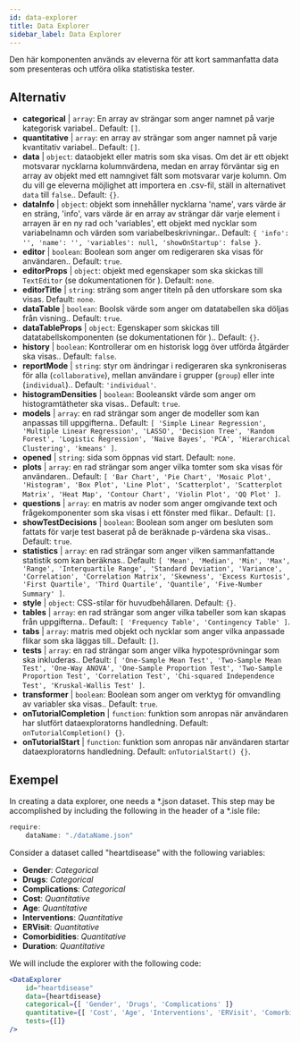 ```yaml
---
id: data-explorer 
title: Data Explorer
sidebar_label: Data Explorer
---
```


Den här komponenten används av eleverna för att kort sammanfatta data som presenteras och utföra olika statistiska tester.

## Alternativ

* __categorical__ | `array`: En array av strängar som anger namnet på varje kategorisk variabel.. Default: `[]`.
* __quantitative__ | `array`: en array av strängar som anger namnet på varje kvantitativ variabel.. Default: `[]`.
* __data__ | `object`: dataobjekt eller matris som ska visas. Om det är ett objekt motsvarar nycklarna kolumnvärdena, medan en array förväntar sig en array av objekt med ett namngivet fält som motsvarar varje kolumn. Om du vill ge eleverna möjlighet att importera en .csv-fil, ställ in alternativet `data` till `false`.. Default: `{}`.
* __dataInfo__ | `object`: objekt som innehåller nycklarna \'name\', vars värde är en sträng, \'info\', vars värde är en array av strängar där varje element i arrayen är en ny rad och \'variables\', ett objekt med nycklar som variabelnamn och värden som variabelbeskrivningar.. Default: `{
  'info': '',
  'name': '',
  'variables': null,
  'showOnStartup': false
}`.
* __editor__ | `boolean`: Boolean som anger om redigeraren ska visas för användaren.. Default: `true`.
* __editorProps__ | `object`: objekt med egenskaper som ska skickas till `TextEditor` (se dokumentationen för <TextEditor />). Default: `none`.
* __editorTitle__ | `string`: sträng som anger titeln på den utforskare som ska visas. Default: `none`.
* __dataTable__ | `boolean`: Boolsk värde som anger om datatabellen ska döljas från visning.. Default: `true`.
* __dataTableProps__ | `object`: Egenskaper som skickas till datatabellskomponenten (se dokumentationen för <DataTable />).. Default: `{}`.
* __history__ | `boolean`: Kontrollerar om en historisk logg över utförda åtgärder ska visas.. Default: `false`.
* __reportMode__ | `string`: styr om ändringar i redigeraren ska synkroniseras för alla (`collaborative`), mellan användare i grupper (`group`) eller inte (`individual`).. Default: `'individual'`.
* __histogramDensities__ | `boolean`: Booleanskt värde som anger om histogramtätheter ska visas.. Default: `true`.
* __models__ | `array`: en rad strängar som anger de modeller som kan anpassas till uppgifterna.. Default: `[
  'Simple Linear Regression',
  'Multiple Linear Regression',
  'LASSO',
  'Decision Tree',
  'Random Forest',
  'Logistic Regression',
  'Naive Bayes',
  'PCA',
  'Hierarchical Clustering',
  'kmeans'
]`.
* __opened__ | `string`: sida som öppnas vid start. Default: `none`.
* __plots__ | `array`: en rad strängar som anger vilka tomter som ska visas för användaren.. Default: `[
  'Bar Chart',
  'Pie Chart',
  'Mosaic Plot',
  'Histogram',
  'Box Plot',
  'Line Plot',
  'Scatterplot',
  'Scatterplot Matrix',
  'Heat Map',
  'Contour Chart',
  'Violin Plot',
  'QQ Plot'
]`.
* __questions__ | `array`: en matris av noder som anger omgivande text och frågekomponenter som ska visas i ett fönster med flikar.. Default: `[]`.
* __showTestDecisions__ | `boolean`: Boolean som anger om besluten som fattats för varje test baserat på de beräknade p-värdena ska visas.. Default: `true`.
* __statistics__ | `array`: en rad strängar som anger vilken sammanfattande statistik som kan beräknas.. Default: `[
  'Mean',
  'Median',
  'Min',
  'Max',
  'Range',
  'Interquartile Range',
  'Standard Deviation',
  'Variance',
  'Correlation',
  'Correlation Matrix',
  'Skewness',
  'Excess Kurtosis',
  'First Quartile',
  'Third Quartile',
  'Quantile',
  'Five-Number Summary'
]`.
* __style__ | `object`: CSS-stilar för huvudbehållaren. Default: `{}`.
* __tables__ | `array`: en rad strängar som anger vilka tabeller som kan skapas från uppgifterna.. Default: `[
  'Frequency Table',
  'Contingency Table'
]`.
* __tabs__ | `array`: matris med objekt och nycklar som anger vilka anpassade flikar som ska läggas till.. Default: `[]`.
* __tests__ | `array`: en rad strängar som anger vilka hypotesprövningar som ska inkluderas.. Default: `[
  'One-Sample Mean Test',
  'Two-Sample Mean Test',
  'One-Way ANOVA',
  'One-Sample Proportion Test',
  'Two-Sample Proportion Test',
  'Correlation Test',
  'Chi-squared Independence Test',
  'Kruskal-Wallis Test'
]`.
* __transformer__ | `boolean`: Boolean som anger om verktyg för omvandling av variabler ska visas.. Default: `true`.
* __onTutorialCompletion__ | `function`: funktion som anropas när användaren har slutfört dataexploratorns handledning. Default: `onTutorialCompletion() {}`.
* __onTutorialStart__ | `function`: funktion som anropas när användaren startar dataexploratorns handledning. Default: `onTutorialStart() {}`.


## Exempel

In creating a data explorer, one needs a *.json dataset. This step may be accomplished by including the following in the header of a *.isle file:

```js
require:
    dataName: "./dataName.json"
```

Consider a dataset called "heartdisease" with the following variables:
* __Gender__: _Categorical_
* __Drugs__: _Categorical_
* __Complications__: _Categorical_
* __Cost__: _Quantitative_
* __Age__: _Quantitative_
* __Interventions__: _Quantitative_
* __ERVisit__: _Quantitative_
* __Comorbidities__: _Quantitative_
* __Duration__: _Quantitative_

We will include the explorer with the following code:

```jsx live
<DataExplorer 
    id="heartdisease"
    data={heartdisease} 
    categorical={[ 'Gender', 'Drugs', 'Complications' ]}
    quantitative={[ 'Cost', 'Age', 'Interventions', 'ERVisit', 'Comorbidities', 'Duration' ]}
    tests={[]}
/>
```



